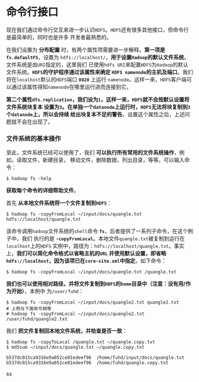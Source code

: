 命令行接口
==========================================================================
现在我们通过命令行交互来进一步认识`HDFS`。`HDFS`还有很多其他接口，但命令行是最简单的，同时也是许多
开发者最熟悉的。

在我们设置为 **分布配置** 时，有两个属性项需要进一步解释。**第一项是`fs.defaultFS`**，设置为
`hdfs://localhost/`，**用于设置`Hadoop`的默认文件系统**。文件系统是由`URI`指定的，这里我们
已使用`hdfs URI`来配置`HDFS`为`Hadoop`的默认文件系统。**`HDFS`的守护程序通过该属性来确定
`HDFS namenode`的主机及端口**。我们将在`localhost`默认的`HDFS`端口 **`8020`** 上运行
`namenode`。这样一来，`HDFS`客户端可以通过该属性得知`namenode`在哪里运行进而连接到它。

**第二个属性`dfs.replication`，我们设为`1`，这样一来，`HDFS`就不会按默认设置将文件系统块复本
设置为`3`。在单独一个`datanode`上运行时，`HDFS`无法将块复制到`3`个`datanode`上，所以会持续
给出块复本不足的警告**。设置这个属性之后，上述问题就不会在出现了。

### 文件系统的基本操作
至此，文件系统已经可以使用了，我们 **可以执行所有常用的文件系统操作**，例如，读取文件，新建目录，
移动文件，删除数据，列出目录，等等。可以输入命令：
```shell
$ hadoop fs -help
```
**获取每个命令的详细帮助文件**。

首先 **从本地文件系统将一个文件复制到`HDFS`**：
```shell
$ hadoop fs -copyFromLocal ~/input/docs/quangle.txt hdfs://localhost/quangle.txt
```
该命令调用`hadoop`文件系统的`shell`命令 **`fs`**，后者提供了一系列子命令，在这个例子中，我们
执行的是 **`-copyFromLocal`**。本地文件`quangle.txt`被复制到运行在`localhost`上的`HDFS`
实例中，路径为：`hdfs://localhost/quangle.txt`。事实上，**我们可以简化命令格式以省略主机的`URL`
并使用默认设置，即省略`hdfs://localhost`，因为该项已在`core-site.xml`中指定**。如下命令：
```shell
$ hadoop fs -copyFromLocal ~/input/docs/quangle.txt /quangle.txt
```
**我们也可以使用相对路径，并将文件复制到`HDFS`的`home`目录中（注意：没有用/作为开始）**，本例中
为`/user/fuhd`：
```shell
$ hadoop fs -copyFromLocal ~/input/docs/quangle2.txt quangle2.txt
# 上例与下面命令相等
# hadoop fs -copyFromLocal ~/input/docs/quangle2.txt /user/fuhd/quangle2.txt
```
我们 **把文件复制回本地文件系统，并检查是否一致**：
```shell
$ hadoop fs -copyToLocal /quangle.txt ~/quangle.copy.txt
$ md5sum ~/input/docs/quangle.txt ~/quangle.copy.txt

b537dc015ca9316e9a052ce01edeef96  /home/fuhd/input/docs/quangle.txt
b537dc015ca9316e9a052ce01edeef96  /home/fuhd/quangle.copy.txt
```


































































































ss
